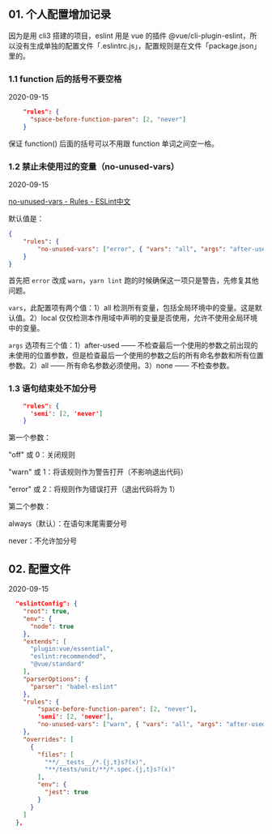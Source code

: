 ## 01. 个人配置增加记录

因为是用 cli3 搭建的项目，eslint 用是 vue 的插件 @vue/cli-plugin-eslint，所以没有生成单独的配置文件「.eslintrc.js」，配置规则是在文件「package.json」里的。

### 1.1 function 后的括号不要空格

2020-09-15

```json
    "rules": {
      "space-before-function-paren": [2, "never"]
    }
```

保证 function() 后面的括号可以不用跟 function 单词之间空一格。

### 1.2 禁止未使用过的变量（no-unused-vars）

2020-09-15

[no-unused-vars - Rules - ESLint中文](https://cn.eslint.org/docs/rules/no-unused-vars)

默认值是：

```json
{
    "rules": {
        "no-unused-vars": ["error", { "vars": "all", "args": "after-used", "ignoreRestSiblings": false }]
    }
}
```

首先把 `error` 改成 `warn`，`yarn lint` 跑的时候确保这一项只是警告，先修复其他问题。

`vars`，此配置项有两个值：1）all 检测所有变量，包括全局环境中的变量。这是默认值。2）local 仅仅检测本作用域中声明的变量是否使用，允许不使用全局环境中的变量。

`args` 选项有三个值：1）after-used —— 不检查最后一个使用的参数之前出现的未使用的位置参数，但是检查最后一个使用的参数之后的所有命名参数和所有位置参数。2）all —— 所有命名参数必须使用。3）none —— 不检查参数。

### 1.3 语句结束处不加分号

```json
    "rules": {
      'semi': [2, 'never']
    }
```

第一个参数：

"off" 或 0：关闭规则

"warn" 或 1：将该规则作为警告打开（不影响退出代码）

"error" 或 2：将规则作为错误打开（退出代码将为 1）

第二个参数：

always（默认）：在语句末尾需要分号

never：不允许加分号

## 02. 配置文件

2020-09-15

```json
  "eslintConfig": {
    "root": true,
    "env": {
      "node": true
    },
    "extends": [
      "plugin:vue/essential",
      "eslint:recommended",
      "@vue/standard"
    ],
    "parserOptions": {
      "parser": "babel-eslint"
    },
    "rules": {
        "space-before-function-paren": [2, "never"],
        'semi': [2, 'never'],
        "no-unused-vars": ["warn", { "vars": "all", "args": "after-used", "ignoreRestSiblings": false }]
    },
    "overrides": [
      {
        "files": [
          "**/__tests__/*.{j,t}s?(x)",
          "**/tests/unit/**/*.spec.{j,t}s?(x)"
        ],
        "env": {
          "jest": true
        }
      }
    ]
  },
```